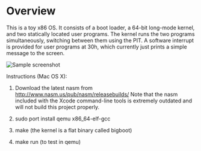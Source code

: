 Overview
========

This is a toy x86 OS. It consists of a boot loader, a 64-bit long-mode kernel,
and two statically located user programs. The kernel runs the two programs
simultaneously, switching between them using the PIT. A software interrupt is
provided for user programs at 30h, which currently just prints a simple message to
the screen.

![Sample screenshot](https://github.com/nwg/simpleos/raw/master/img/sample1.png)

Instructions (Mac OS X):

1) Download the latest nasm from http://www.nasm.us/pub/nasm/releasebuilds/
Note that the nasm included with the Xcode command-line tools is extremely
outdated and will not build this project properly.

2) sudo port install qemu x86_64-elf-gcc

3) make (the kernel is a flat binary called bigboot)

4) make run (to test in qemu)
